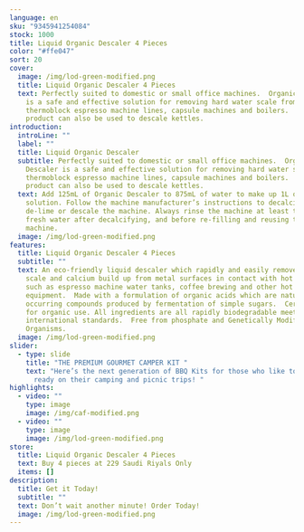 ```yaml
---
language: en
sku: "9345941254084"
stock: 1000
title: Liquid Organic Descaler 4 Pieces
color: "#ffe047"
sort: 20
cover:
  image: /img/lod-green-modified.png
  title: Liquid Organic Descaler 4 Pieces
  text: Perfectly suited to domestic or small office machines.  Organic Descaler
    is a safe and effective solution for removing hard water scale from
    thermoblock espresso machine lines, capsule machines and boilers.  This
    product can also be used to descale kettles.
introduction:
  introLine: ""
  label: ""
  title: Liquid Organic Descaler
  subtitle: Perfectly suited to domestic or small office machines.  Organic
    Descaler is a safe and effective solution for removing hard water scale from
    thermoblock espresso machine lines, capsule machines and boilers.  This
    product can also be used to descale kettles.
  text: Add 125mL of Organic Descaler to 875mL of water to make up 1L of descaling
    solution. Follow the machine manufacturer’s instructions to decalcify,
    de-lime or descale the machine. Always rinse the machine at least twice with
    fresh water after decalcifying, and before re-filling and reusing the
    machine.
  image: /img/lod-green-modified.png
features:
  title: Liquid Organic Descaler 4 Pieces
  subtitle: ""
  text: An eco-friendly liquid descaler which rapidly and easily removes lime
    scale and calcium build up from metal surfaces in contact with hot water
    such as espresso machine water tanks, coffee brewing and other hot water
    equipment.  Made with a formulation of organic acids which are naturally
    occurring compounds produced by fermentation of simple sugars.  Certified
    for organic use. All ingredients are all rapidly biodegradable meeting
    international standards.  Free from phosphate and Genetically Modified
    Organisms.
  image: /img/lod-green-modified.png
slider:
  - type: slide
    title: "THE PREMIUM GOURMET CAMPER KIT "
    text: "Here’s the next generation of BBQ Kits for those who like to be super
      ready on their camping and picnic trips! "
highlights:
  - video: ""
    type: image
    image: /img/caf-modified.png
  - video: ""
    type: image
    image: /img/lod-green-modified.png
store:
  title: Liquid Organic Descaler 4 Pieces
  text: Buy 4 pieces at 229 Saudi Riyals Only
  items: []
description:
  title: Get it Today!
  subtitle: ""
  text: Don’t wait another minute! Order Today!
  image: /img/lod-green-modified.png
---
```

